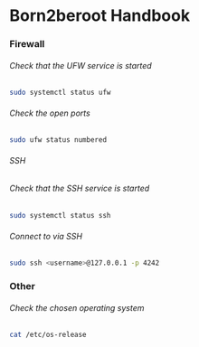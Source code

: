 # Born2beroot Handbook

### Firewall

###### Check that the UFW service is started

```bash
sudo systemctl status ufw
```

###### Check the open ports 

```bash
sudo ufw status numbered
```

###### SSH

###### Check that the SSH service is started

```bash
sudo systemctl status ssh
```

###### Connect to via SSH

```bash
sudo ssh <username>@127.0.0.1 -p 4242
```

### Other

###### Check the chosen operating system

```bash
cat /etc/os-release
```

